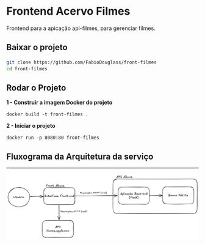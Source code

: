 # Frontend Acervo Filmes

Frontend para a apicação api-filmes, para gerenciar filmes.

## Baixar o projeto

```bash
git clone https://github.com/FabioDouglass/front-filmes
cd front-filmes
```

## Rodar o Projeto

**1 - Construir a imagem Docker do projeto**

```
docker build -t front-filmes .

```

**2 - Iniciar o projeto**

```
docker run -p 8080:80 front-filmes

```

## Fluxograma da Arquitetura da serviço

---

![alt text](Fluxograma.png)
